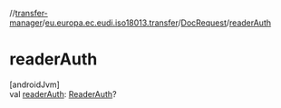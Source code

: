 //[transfer-manager](../../../index.md)/[eu.europa.ec.eudi.iso18013.transfer](../index.md)/[DocRequest](index.md)/[readerAuth](reader-auth.md)

# readerAuth

[androidJvm]\
val [readerAuth](reader-auth.md): [ReaderAuth](../-reader-auth/index.md)?
